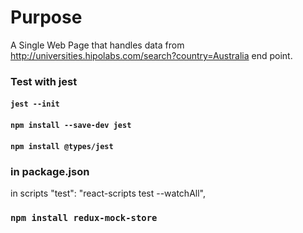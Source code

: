 # Purpose

A Single Web Page that handles data from http://universities.hipolabs.com/search?country=Australia end point.

### Test with jest

#### `jest --init`

#### `npm install --save-dev jest`

#### `npm install @types/jest`

### in package.json

in scripts
"test": "react-scripts test --watchAll",

### `npm install redux-mock-store`
